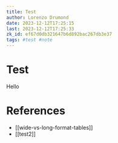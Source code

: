 ```yaml
---
title: Test
author: Lorenzo Drumond
date: 2023-12-12T17:25:15
last: 2023-12-12T17:25:33
zk_id: ef67d0db321647b6d892bac267db3e37
tags: #test #note
---
```



# Test
Hello

# References
- [[wide-vs-long-format-tables]]
- [[test2]]
